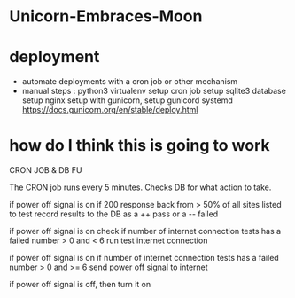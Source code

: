 # Unicorn-Embraces-Moon

# deployment
- automate deployments with a cron job or other mechanism
- manual steps :
python3 virtualenv setup
cron job setup
sqlite3 database setup
nginx setup with gunicorn, setup gunicord systemd https://docs.gunicorn.org/en/stable/deploy.html

# how do I think this is going to work

CRON JOB & DB FU

The CRON job runs every 5 minutes.
Checks DB for what action to take.

if power off signal is on
if 200 response back from > 50% of all sites listed to test
record results to the DB as a ++ pass or a -- failed

if power off signal is on
check if number of internet connection tests has a failed number > 0 and < 6
run test internet connection

if power off signal is on
if number of internet connection tests has a failed number > 0 and >= 6
send power off signal to internet

if power off signal is off, then turn it on